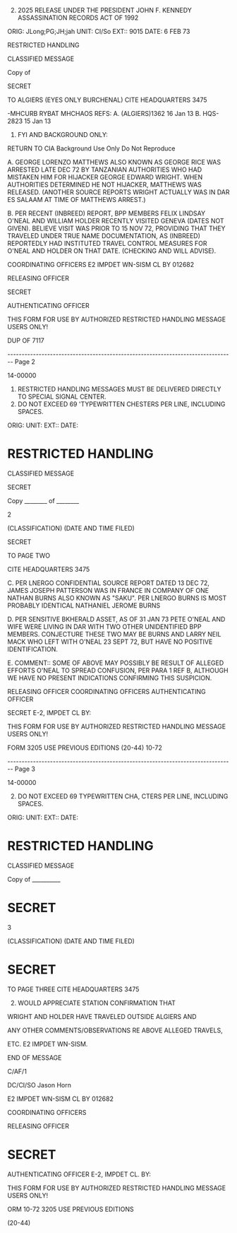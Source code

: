 2.  2025 RELEASE UNDER THE PRESIDENT JOHN F. KENNEDY ASSASSINATION RECORDS ACT OF 1992

ORIG: JLong;PG;JH;jah
UNIT: CI/So
EXT:: 9015
DATE: 6 FEB 73

RESTRICTED HANDLING

CLASSIFIED MESSAGE

Copy of

SECRET

TO ALGIERS (EYES ONLY BURCHENAL) CITE HEADQUARTERS 3475

-MHCURB RYBAT MHCHAOS
REFS: A. (ALGIERS)1362 16 Jan 13
B. HQS-2823 15 Jan 13

1. FYI AND BACKGROUND ONLY:

RETURN TO CIA
Background Use Only
Do Not Reproduce

A. GEORGE LORENZO MATTHEWS ALSO KNOWN AS
GEORGE RICE WAS ARRESTED LATE DEC 72 BY TANZANIAN
AUTHORITIES WHO HAD MISTAKEN HIM FOR HIJACKER GEORGE EDWARD
WRIGHT. WHEN AUTHORITIES DETERMINED HE NOT HIJACKER,
MATTHEWS WAS RELEASED. (ANOTHER SOURCE REPORTS WRIGHT
ACTUALLY WAS IN DAR ES SALAAM AT TIME OF MATTHEWS ARREST.)

B. PER RECENT (INBREED) REPORT, BPP MEMBERS FELIX
LINDSAY O'NEAL AND WILLIAM HOLDER RECENTLY VISITED
GENEVA (DATES NOT GIVEN). BELIEVE VISIT WAS PRIOR TO 15
NOV 72, PROVIDING THAT THEY TRAVELED UNDER TRUE NAME
DOCUMENTATION, AS (INBREED) REPORTEDLY HAD INSTITUTED TRAVEL
CONTROL MEASURES FOR O'NEAL AND HOLDER ON THAT DATE.
(CHECKING AND WILL ADVISE).

COORDINATING OFFICERS E2 IMPDET WN-SISM
CL BY 012682

RELEASING OFFICER

SECRET

AUTHENTICATING OFFICER

THIS FORM FOR USE BY AUTHORIZED RESTRICTED HANDLING MESSAGE USERS ONLY!

DUP OF 7117


-------------------------------------------------------------------------------- Page 2

14-00000
1. RESTRICTED HANDLING MESSAGES MUST BE DELIVERED DIRECTLY TO SPECIAL SIGNAL CENTER.
2. DO NOT EXCEED 69 'TYPEWRITTEN CHESTERS PER LINE, INCLUDING SPACES.

ORIG:
UNIT:
EXT::
DATE:

# RESTRICTED HANDLING

CLASSIFIED MESSAGE

SECRET

Copy ________ of ________

2

(CLASSIFICATION) (DATE AND TIME FILED)

SECRET

TO PAGE TWO

CITE HEADQUARTERS 3475

C. PER LNERGO CONFIDENTIAL SOURCE REPORT DATED 13 DEC 72, JAMES JOSEPH PATTERSON WAS IN FRANCE IN COMPANY OF ONE NATHAN BURNS ALSO KNOWN AS "SAKU". PER LNERGO BURNS IS MOST PROBABLY IDENTICAL NATHANIEL JEROME BURNS

D. PER SENSITIVE BKHERALD ASSET, AS OF 31 JAN 73 PETE O'NEAL AND WIFE WERE LIVING IN DAR WITH TWO OTHER UNIDENTIFIED BPP MEMBERS. CONJECTURE THESE TWO MAY BE BURNS AND LARRY NEIL MACK WHO LEFT WITH O'NEAL 23 SEPT 72, BUT HAVE NO POSITIVE IDENTIFICATION.

E. COMMENT:: SOME OF ABOVE MAY POSSIBLY BE RESULT OF ALLEGED EFFORTS O'NEAL TO SPREAD CONFUSION, PER PARA 1 REF B, ALTHOUGH WE HAVE NO PRESENT INDICATIONS CONFIRMING THIS SUSPICION.

RELEASING OFFICER COORDINATING OFFICERS AUTHENTICATING OFFICER

SECRET E-2, IMPDET CL BY:

THIS FORM FOR USE BY AUTHORIZED RESTRICTED HANDLING MESSAGE USERS ONLY!

FORM 3205 USE PREVIOUS EDITIONS (20-44)
10-72


-------------------------------------------------------------------------------- Page 3

14-00000

2. DO NOT EXCEED 69 TYPEWRITTEN CHA, CTERS PER LINE, INCLUDING SPACES.

ORIG:
UNIT:
EXT::
DATE:

# RESTRICTED HANDLING

CLASSIFIED MESSAGE

Copy of __________

# SECRET

3

(CLASSIFICATION) (DATE AND TIME FILED)

# SECRET

TO PAGE THREE CITE HEADQUARTERS 3475

2. WOULD APPRECIATE STATION CONFIRMATION THAT

WRIGHT AND HOLDER HAVE TRAVELED OUTSIDE ALGIERS AND

ANY OTHER COMMENTS/OBSERVATIONS RE ABOVE ALLEGED TRAVELS,

ETC. E2 IMPDET WN-SISM.

END OF MESSAGE

C/AF/1

DC/CI/SO Jason Horn

E2 IMPDET WN-SISM
CL BY 012682

COORDINATING OFFICERS

RELEASING OFFICER

# SECRET

AUTHENTICATING OFFICER
E-2, IMPDET CL. BY:

THIS FORM FOR USE BY AUTHORIZED RESTRICTED HANDLING MESSAGE USERS ONLY!

ORM
10-72 3205 USE PREVIOUS EDITIONS

(20-44)
